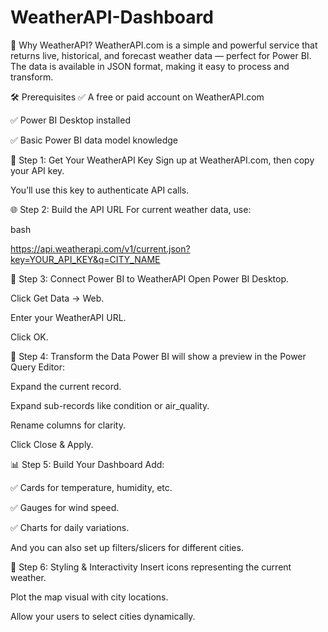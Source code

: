 # WeatherAPI-Dashboard
🎯 Why WeatherAPI?
WeatherAPI.com is a simple and powerful service that returns live, historical, and forecast weather data — perfect for Power BI. The data is available in JSON format, making it easy to process and transform.

🛠️ Prerequisites
✅ A free or paid account on WeatherAPI.com

✅ Power BI Desktop installed

✅ Basic Power BI data model knowledge

🔑 Step 1: Get Your WeatherAPI Key
Sign up at WeatherAPI.com, then copy your API key.

You’ll use this key to authenticate API calls.

🌐 Step 2: Build the API URL
For current weather data, use:

bash

https://api.weatherapi.com/v1/current.json?key=YOUR_API_KEY&q=CITY_NAME

🧠 Step 3: Connect Power BI to WeatherAPI
Open Power BI Desktop.

Click Get Data → Web.

Enter your WeatherAPI URL.

Click OK.

🧹 Step 4: Transform the Data
Power BI will show a preview in the Power Query Editor:

Expand the current record.

Expand sub-records like condition or air_quality.

Rename columns for clarity.

Click Close & Apply.

📊 Step 5: Build Your Dashboard
Add:

✅ Cards for temperature, humidity, etc.

✅ Gauges for wind speed.

✅ Charts for daily variations.

And you can also set up filters/slicers for different cities.

🎨 Step 6: Styling & Interactivity
Insert icons representing the current weather.

Plot the map visual with city locations.

Allow your users to select cities dynamically.
